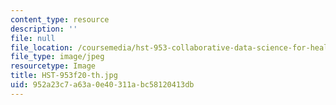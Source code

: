 ```yaml
---
content_type: resource
description: ''
file: null
file_location: /coursemedia/hst-953-collaborative-data-science-for-healthcare-fall-2020/952a23c7a63a0e40311abc58120413db_HST-953f20-th.jpg
file_type: image/jpeg
resourcetype: Image
title: HST-953f20-th.jpg
uid: 952a23c7-a63a-0e40-311a-bc58120413db
---
```

